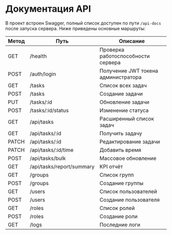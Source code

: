 <!-- Назначение файла: краткое описание основных маршрутов API. -->
# Документация API

В проект встроен Swagger, полный список доступен по пути `/api-docs` после запуска сервера.
Ниже приведены основные маршруты:

| Метод | Путь | Описание |
|-------|------|---------|
| GET | /health | Проверка работоспособности сервера |
| POST | /auth/login | Получение JWT токена администратора |
| GET | /tasks | Список всех задач |
| POST | /tasks | Создание задачи |
| PUT | /tasks/:id | Обновление задачи |
| POST | /tasks/:id/status | Изменение статуса |
| GET | /api/tasks | Расширенный список задач |
| GET | /api/tasks/:id | Получить задачу |
| PATCH | /api/tasks/:id | Редактирование задачи |
| PATCH | /api/tasks/:id/time | Добавить время |
| POST | /api/tasks/bulk | Массовое обновление |
| GET | /api/tasks/report/summary | KPI отчёт |
| GET | /groups | Список групп |
| POST | /groups | Создание группы |
| GET | /users | Список пользователей |
| POST | /users | Создание пользователя |
| GET | /roles | Список ролей |
| POST | /roles | Создание роли |
| GET | /logs | Последние логи |

